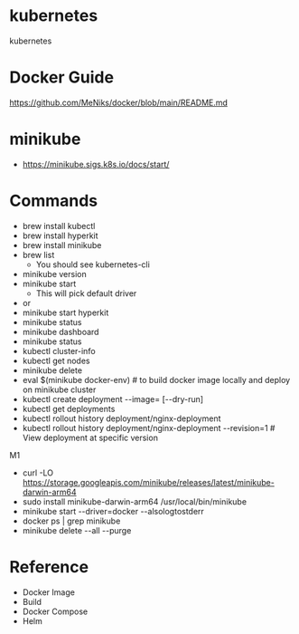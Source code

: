 # kubernetes
kubernetes

# Docker Guide
https://github.com/MeNiks/docker/blob/main/README.md

# minikube
 - https://minikube.sigs.k8s.io/docs/start/

# Commands
- brew install kubectl
- brew install hyperkit
- brew install minikube
- brew list
  - You should see kubernetes-cli
- minikube version
- minikube start
  - This will pick default driver
- or
- minikube start hyperkit
- minikube status
- minikube dashboard
- minikube status
- kubectl cluster-info
- kubectl get nodes
- minikube delete
- eval $(minikube docker-env) # to build docker image locally and deploy on minikube cluster
- kubectl create deployment <deployment-name> --image=<image-name> [--dry-run]
- kubectl get deployments
- kubectl rollout history deployment/nginx-deployment
- kubectl rollout history deployment/nginx-deployment --revision=1 # View deployment at specific version


M1
- curl -LO https://storage.googleapis.com/minikube/releases/latest/minikube-darwin-arm64
- sudo install minikube-darwin-arm64 /usr/local/bin/minikube
- minikube start --driver=docker --alsologtostderr
- docker ps | grep minikube
- minikube delete --all --purge


# Reference
- Docker Image
 - Build
- Docker Compose
- Helm
